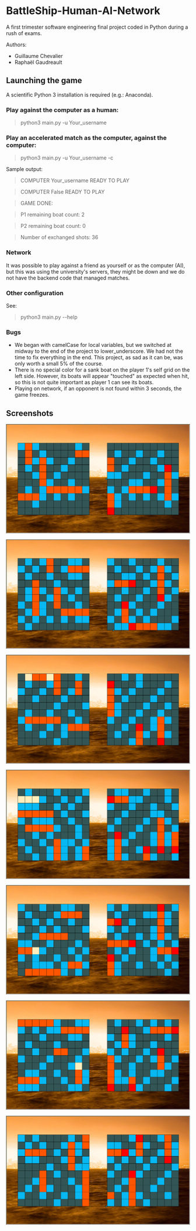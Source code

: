 # BattleShip-Human-AI-Network

A first trimester software engineering final project coded in Python during a rush of exams.

Authors:

 - Guillaume Chevalier
 - Raphaël Gaudreault


## Launching the game
A scientific Python 3 installation is required (e.g.: Anaconda).

### Play against the computer as a human:
> python3 main.py -u Your_username

### Play an accelerated match as the computer, against the computer:
> python3 main.py -u Your_username -c

Sample output:

> COMPUTER Your_username READY TO PLAY

> COMPUTER False READY TO PLAY

> GAME DONE:

> P1 remaining boat count: 2

> P2 remaining boat count: 0

> Number of exchanged shots: 36

### Network

It was possible to play against a friend as yourself or as the computer (AI), but this was using the university's servers, they might be down and we do not have the backend code that managed matches.

### Other configuration

See:
> python3 main.py --help


### Bugs

- We began with camelCase for local variables, but we switched at midway to the end of the project to lower_underscore. We had not the time to fix everything in the end. This project, as sad as it can be, was only worth a small 5% of the course.
- There is no special color for a sank boat on the player 1's self grid on the left side. However, its boats will appear "touched" as expected when hit, so this is not quite important as player 1 can see its boats.
- Playing on network, if an opponent is not found within 3 seconds, the game freezes.


## Screenshots

![Game Screenshot 1](https://github.com/raphaelgodro/BattleShip-Human-AI-Network/blob/master/screenshot_1.png "Game Screenshot 1")

![Game Screenshot 2](https://github.com/raphaelgodro/BattleShip-Human-AI-Network/blob/master/screenshot_2.png "Game Screenshot 2")

![Game Screenshot 3](https://github.com/raphaelgodro/BattleShip-Human-AI-Network/blob/master/screenshot_3.png "Game Screenshot 3")

![Game Screenshot 4](https://github.com/raphaelgodro/BattleShip-Human-AI-Network/blob/master/screenshot_4.png "Game Screenshot 4")

![Game Screenshot 5](https://github.com/raphaelgodro/BattleShip-Human-AI-Network/blob/master/screenshot_5.png "Game Screenshot 5")

![Game Screenshot 6](https://github.com/raphaelgodro/BattleShip-Human-AI-Network/blob/master/screenshot_6.png "Game Screenshot 6")

![Game Screenshot 7](https://github.com/raphaelgodro/BattleShip-Human-AI-Network/blob/master/screenshot_7.png "Game Screenshot 7")

